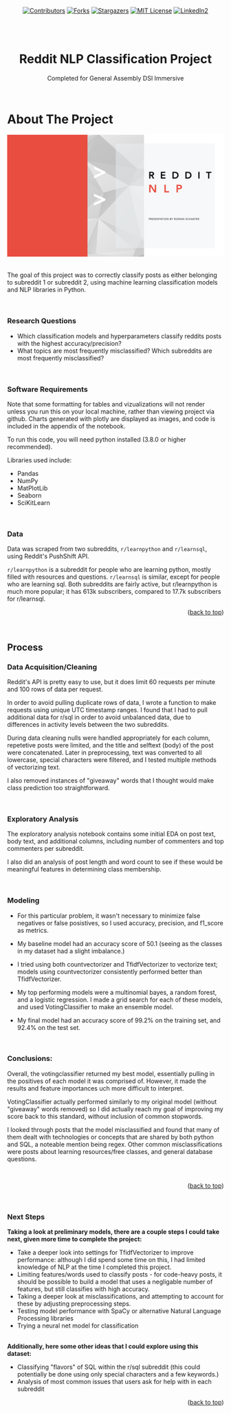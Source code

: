 <div id="top"></div>

<div align="center">
<!-- PROJECT SHIELDS -->

[![Contributors][contributors-shield]][contributors-url]
[![Forks][forks-shield]][forks-url]
[![Stargazers][stars-shield]][stars-url]
[![MIT License][license-shield]][license-url]
[![LinkedIn2][linkedin-shield]][linkedin-url]</div>
<br />
<br />

<h1 align="center"> Reddit NLP Classification Project </h1>


  <p align="center">
    Completed for General Assembly DSI Immersive
    <br />
  </p>
</div>
<br /></p>


<!-- ABOUT THE PROJECT -->
# About The Project
<div aligh="center"><img src="./images/reddit.png"></div>
<br /><p>

The goal of this project was to correctly classify posts as either belonging to subreddit 1 or subreddit 2, using machine learning classification models and NLP libraries in Python.
<br /><p>
<br />
  
  
### Research Questions
* Which classification models and hyperparameters classify reddits posts with the highest accuracy/precision?
* What topics are most frequently misclassified? Which subreddits are most frequently misclassified?

<br /><p>
  
  
### Software Requirements

Note that some formatting for tables and vizualizations will not render unless you run this on your local machine, rather than viewing project via github. Charts generated with plotly are displayed as images, and code is included in the appendix of the notebook.

To run this code, you will need python installed (3.8.0 or higher recommended). <br />

Libraries used include:
* Pandas
* NumPy
* MatPlotLib
* Seaborn
* SciKitLearn

<p></p>
<br />

### Data
Data was scraped from two subreddits, <code>r/learnpython</code> and <code>r/learnsql</code>, using Reddit's PushShift API.

<code>r/learnpython</code> is a subreddit for people who are learning python, mostly filled with resources and questions. <code>r/learnsql</code> is similar, except for people who are learning sql. Both subreddits are fairly active, but r/learnpython is much more popular; it has 613k subscribers, compared to 17.7k subscribers for r/learnsql.




<p align="right">(<a href="#top">back to top</a>)</p>
<br /><p>

## Process
  
### Data Acquisition/Cleaning
Reddit's API is pretty easy to use, but it does limit 60 requests per minute and 100 rows of data per request. 
  
In order to avoid pulling duplicate rows of data, I wrote a function to make requests using unique UTC timestamp ranges. 
I found that I had to pull additional data for r/sql in order to avoid unbalanced data, due to differences in activity levels between the two subreddits.

During data cleaning nulls were handled appropriately for each column, repetetive posts were limited, and the title and selftext (body) of the post were concatenated. Later in preprocessing, text was converted to all lowercase, special characters were filtered, and I tested multiple methods of vectorizing text. 
  
I also removed instances of "giveaway" words that I thought would make class prediction too straightforward.

<br /><p>
  
### Exploratory Analysis
The exploratory analysis notebook contains some initial EDA on post text, body text, and additional columns, including number of commenters and top commenters per subreddit. 
  
I also did an analysis of post length and word count to see if these would be meaningful features in determining class membership.


 <br /><p>
### Modeling
* For this particular problem, it wasn't necessary to minimize false negatives or false posistives, so I used accuracy, precision, and f1_score as metrics.
  
* My baseline model had an accuracy score of 50.1 (seeing as the classes in my dataset had a slight imbalance.)

* I tried using both countvectorizer and TfidfVectorizer to vectorize text; models using countvectorizer consistently performed better than TfidfVectorizer. 

* My top performing models were a multinomial bayes, a random forest, and a logistic regression. I made a grid search for each of these models, and used VotingClassifier to make an ensemble model.

* My final model had an accuracy score of 99.2% on the training set, and 92.4% on the test set. 

<br /><p>

### Conclusions:
Overall, the votingclassifier returned my best model, essentially pulling in the positives of each model it was comprised of. However, it made the results and feature importances uch more difficult to interpret. 

VotingClassifier actually performed similarly to my original model (without "giveaway" words removed) so I did actually reach my goal of improving my score back to this standard, without inclusion of common stopwords. 

I looked through posts that the model misclassified and found that many of them dealt with technologies or concepts that are shared by both python and SQL, a noteable mention being regex. Other common misclassifications were posts about learning resources/free classes, and general database questions. 
  
<br /><p>
  
<p align="right">(<a href="#top">back to top</a>)</p>
<br /><p>

### Next Steps
  
**Taking a look at preliminary models, there are a couple steps I could take next, given more time to complete the project:**
* Take a deeper look into settings for TfidfVectorizer to improve performance: although I did spend some time on this, I had limited knowledge of NLP at the time I completed this project.
* Limiting features/words used to classify posts - for code-heavy posts, it should  be possible to build a model that uses a negligable number of  features, but still classifies with high accuracy.
* Taking a deeper look at misclassifications, and attempting to account for these by adjusting preprocessing steps.
* Testing model performance with SpaCy or alternative Natural Language Processing libraries
* Trying a neural net model for classification
<br /><br />
  
**Additionally, here some other ideas that I could explore using this dataset:**
* Classifying "flavors" of SQL within the r/sql subreddit (this could potentially be done using only special characters and a few keywords.)
* Analysis of most common issues that users ask for help with in each subreddit 

  
<p align="right">(<a href="#top">back to top</a>)</p>
<br /><p>


<!-- MARKDOWN LINKS & IMAGES -->
<!-- https://www.markdownguide.org/basic-syntax/#reference-style-links -->
[contributors-shield]: https://img.shields.io/git.generalassemb.ly/contributors/rowan/project-3.svg?style=for-the-badge
[contributors-url]: https://git.generalassemb.ly/rowan/project-3/graphs/contributors
[forks-shield]: https://img.shields.io/git.generalassemb.ly/forks/rowan/project-3.svg?style=for-the-badge
[forks-url]: https://git.generalassemb.ly/rowan/project-3/network/members
[stars-shield]: https://img.shields.io/git.generalassemb.ly/stars/rowan/project-3.svg?style=for-the-badge
[stars-url]: https://git.generalassemb.ly/rowan/project-3/stargazers
[issues-shield]: https://img.shields.io/git.generalassemb.ly/issues/rowan/project-3.svg?style=for-the-badge
[issues-url]: https://git.generalassemb.ly/rowan/project-3/issues
[license-shield]: https://img.shields.io/git.generalassemb.ly/license/rowan/project-3.svg?style=for-the-badge
[license-url]: https://git.generalassemb.ly/rowan/project-3/blob/master/LICENSE.txt
[linkedin-shield]: https://img.shields.io/badge/-LinkedIn-black.svg?style=for-the-badge&logo=linkedin&colorB=555
[linkedin-url]: https://linkedin.com/in/linkedin_username
[product-screenshot]: images/screenshot.png

